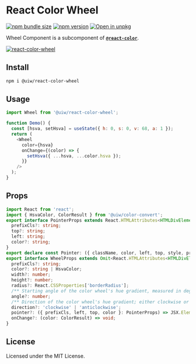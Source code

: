 React Color Wheel
===

[![npm bundle size](https://img.shields.io/bundlephobia/minzip/@uiw/react-color-wheel)](https://bundlephobia.com/package/@uiw/react-color-wheel) [![npm version](https://img.shields.io/npm/v/@uiw/react-color-wheel.svg)](https://www.npmjs.com/package/@uiw/react-color-wheel) [![Open in unpkg](https://img.shields.io/badge/Open%20in-unpkg-blue)](https://uiwjs.github.io/npm-unpkg/#/pkg/@uiw/react-color-wheel/file/README.md)

Wheel Component is a subcomponent of [**`@react-color`**](https://uiwjs.github.io/react-color).

[![react-color-wheel](https://user-images.githubusercontent.com/1680273/125949147-ab96c3d8-1490-4418-b2cf-3f347993bdcb.png)](https://uiwjs.github.io/react-color/#/wheel)

## Install

```bash
npm i @uiw/react-color-wheel
```

## Usage

```js
import Wheel from '@uiw/react-color-wheel';

function Demo() {
  const [hsva, setHsva] = useState({ h: 0, s: 0, v: 68, a: 1 });
  return (
    <Wheel
      color={hsva}
      onChange={(color) => {
        setHsva({ ...hsva, ...color.hsva });
      }}
    />
  );
}
```

## Props

```ts
import React from 'react';
import { HsvaColor, ColorResult } from '@uiw/color-convert';
export interface PointerProps extends React.HTMLAttributes<HTMLDivElement> {
  prefixCls?: string;
  top?: string;
  left: string;
  color?: string;
}
export declare const Pointer: ({ className, color, left, top, style, prefixCls }: PointerProps) => JSX.Element;
export interface WheelProps extends Omit<React.HTMLAttributes<HTMLDivElement>, 'onChange' | 'color'> {
  prefixCls?: string;
  color?: string | HsvaColor;
  width?: number;
  height?: number;
  radius?: React.CSSProperties['borderRadius'];
  /** Starting angle of the color wheel's hue gradient, measured in degrees. */
  angle?: number;
  /** Direction of the color wheel's hue gradient; either clockwise or anticlockwise. Default: `anticlockwise` */
  direction?: 'clockwise' | 'anticlockwise';
  pointer?: ({ prefixCls, left, top, color }: PointerProps) => JSX.Element;
  onChange?: (color: ColorResult) => void;
}
```

<!--footer-dividing-->

## License

Licensed under the MIT License.
